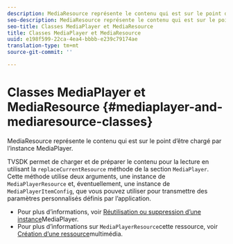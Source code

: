 ```yaml
---
description: MediaResource représente le contenu qui est sur le point d’être chargé par l’instance MediaPlayer.
seo-description: MediaResource représente le contenu qui est sur le point d’être chargé par l’instance MediaPlayer.
seo-title: Classes MediaPlayer et MediaResource
title: Classes MediaPlayer et MediaResource
uuid: e198f599-22ca-4ea4-bbbb-e239c79174ae
translation-type: tm+mt
source-git-commit: ''

---
```



# Classes MediaPlayer et MediaResource {#mediaplayer-and-mediaresource-classes}

MediaResource représente le contenu qui est sur le point d’être chargé par l’instance MediaPlayer.

<!--<a id="section_431AB7221E0249BF949EC72EEB9B428A"></a>-->

TVSDK permet de charger et de préparer le contenu pour la lecture en utilisant la `replaceCurrentResource` méthode de la section `MediaPlayer`. Cette méthode utilise deux arguments, une instance de `MediaPlayerResource` et, éventuellement, une instance de `MediaPlayerItemConfig`, que vous pouvez utiliser pour transmettre des paramètres personnalisés définis par l’application.

* Pour plus d’informations, voir [Réutilisation ou suppression d’une instance](../../../../tvsdk-3x-android-prog/android-3x-content-playback-options-android2/mediaplayerobjects-working-with/android-3x-mediaplayer-reuse-or-remove.md)MediaPlayer.
* Pour plus d’informations sur `MediaPlayerResource`cette ressource, voir [Création d’une ressource](../../../../tvsdk-3x-android-prog/android-3x-content-playback-options-android2/mediaplayer-initialize-for-video/android-3x-media-resource-create.md)multimédia.